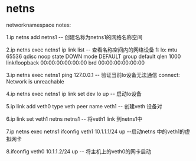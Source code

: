 # netns

networknamespace notes:

1.ip netns add netns1  -- 创建名称为netns1的网络名称空间

2.ip netns exec netns1 ip link list  -- 查看名称空间内的网络设备
    1: lo: <LOOPBACK> mtu 65536 qdisc noop state DOWN mode DEFAULT group default qlen 1000
    link/loopback 00:00:00:00:00:00 brd 00:00:00:00:00:00

3.ip netns exec netns1 ping 127.0.0.1 -- 验证当前lo设备无法通信
  connect: Network is unreachable 

4.ip netns exec netns1 ip link set dev  lo up  -- 启动lo设备

5.ip link add veth0 type veth peer name veth1  -- 创建veth 设备对

6.ip link set veth1 netns netns1  -- 将veth1 link 到netns1中

7.ip netns exec  netns1 ifconfig veth1 10.1.1.1/24 up  --启动netns 中的veth1的虚拟网卡

8.ifconfig veth0 10.1.1.2/24 up   -- 将主机上的veth0的网卡启动
